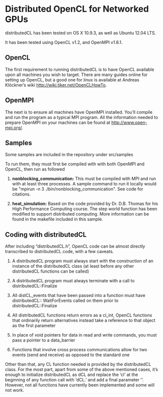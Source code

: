 Distributed OpenCL for Networked GPUs
===
distributedCL has been tested on OS X 10.9.3, as well as Ubuntu 12.04
LTS.

It has been tested using OpenCL v1.2, and OpenMPI v1.8.1.

OpenCL
------

The first requirement to running distributedCL is
to have OpenCL available upon all machines you wish to target. There are
many guides online for setting up OpenCL, but a good one for linux is
available at Andreas Klöckner’s wiki
<http://wiki.tiker.net/OpenCLHowTo>.

OpenMPI
-------

The next is to ensure all machines have OpenMPI
installed. You’ll compile and run the program as a typical MPI program.
All the information needed to prepare OpenMPI on your machines can be
found at <http://www.open-mpi.org/>.

Samples
-------
Some samples are included in the repository under src/samples

To run them, they must first be compiled with with both OpenMPI and OpenCL, then run as followed

1. **nonblocking\_communication:** This must be compiled with MPI and run with at least three processes. A sample command to run it locally would be "mpirun -n 3 ./bin/nonblocking_communication". See code for citations.

2. **heat\_simulation:** Based on the code provided by Dr. D.B. Thomas for his High Performance Computing course. The step world function has been modified to support distributed computing. More information can be found in the makefile included in this sample.

Coding with distributedCL
-------------------------

After including “distributedCL.h”,
OpenCL code can be almost directly transcribed to distributedCL code,
with a few caveats.

1.  A distributedCL program must always start with the construction of
    an instance of the distributedCL class (at least before any other
    distributedCL functions can be called)

2.  A distributedCL program must always terminate with a call to
    distributedCL::Finalize

3.  All distCL\_events that have been passed into a function must have
    distributedCL:: WaitForEvents called on them prior to
    distributedCL::Finalize

4.  All distributedCL functions return errors as a cl\_int, OpenCL
    functions that ordinarily return alternatives instead take a
    reference to that object as the first parameter

5.  In place of void pointers for data in read and write commands, you
    must pass a pointer to a data\_barrier

6.  Functions that involve cross process communications allow for two
    events (send and receive) as opposed to the standard one

Other than that, any CL function needed is provided by the distributedCL
class. For the most part, apart from some of the above mentioned cases,
it’s enough to initialize distributedCL as dCL and replace the ‘cl’ at
the beginning of any function call with ‘dCL.’ and add a final parameter
‘’. However, not all functions have currently been implemented and some
will not work.
